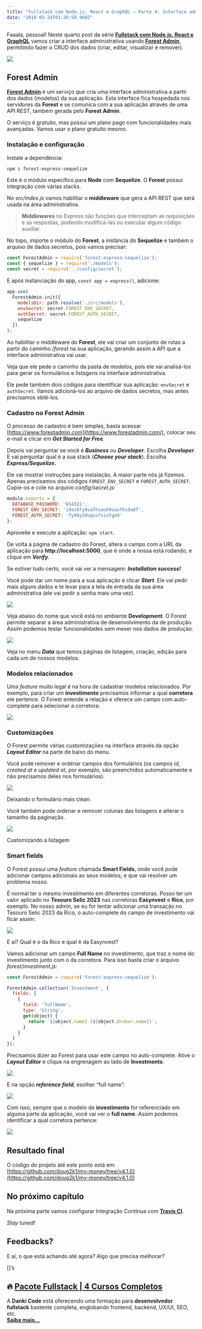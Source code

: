 ```yaml
---
title: "Fullstack com Node.js, React e GraphQL — Parte 4: Interface administrativa com Forest Admin"
date: "2018-03-24T01:26:58.960Z"
---
```

Faaala, pessoal! Neste quarto post da série [**Fullstack com Node.js, React e GraphQL**](/fullstack-node-react-graphql-introducao-2c2f18c757c4) vamos criar a interface administrativa usando [**Forest Admin**](https://www.forestadmin.com/), permitindo fazer o CRUD dos dados (criar, editar, visualizar e remover).

![](/1_Jh0amx_qcIQlgdeUilt1cA.png)

## Forest Admin

[**Forest Admin**](https://www.forestadmin.com/) é um serviço que cria uma interface administrativa a partir dos dados (modelos) da sua aplicação. Esta interface fica hospedada nos servidores da **Forest** e se comunica com a sua aplicação através de uma API REST, também gerada pelo **Forest Admin**.

O serviço é gratuito, mas possui um plano pago com funcionalidades mais avançadas. Vamos usar o plano gratuito mesmo.

### Instalação e configuração

Instale a dependência:

```bash
npm i forest-express-sequelize
```

Este é o módulo específico para **Node** com **Sequelize**. O **Forest** possui integração com várias stacks.

No _src/index.js_ vamos habilitar o **middleware** que gera a API REST que será usada na área administrativa.

> **Middlewares** no Express são funções que interceptam as requisições e as respostas, podendo modificá-las ou executar algum código auxiliar.

No topo, importe o módulo do **Forest**, a instância do **Sequelize** e também o arquivo de dados secretos, pois vamos precisar:

```js
const ForestAdmin = require('forest-express-sequelize');  
const { sequelize } = require('./models');  
const secret = require('../config/secret');
```

E após instanciação do app, `const app = express()`, adicione:

```js
app.use(  
  ForestAdmin.init({  
    modelsDir: path.resolve('./src/models'),  
    envSecret: secret.FOREST_ENV_SECRET,  
    authSecret: secret.FOREST_AUTH_SECRET,  
    sequelize  
  })  
);
```

Ao habilitar o middleware do **Forest**, ele vai criar um conjunto de rotas a partir do caminho _/forest_ na sua aplicação, gerando assim a API que a interface administrativa vai usar.

Veja que ele pede o caminho da pasta de modelos, pois ele vai analisá-los para gerar os formulários e listagens na interface administrativa.

Ele pede também dois códigos para identificar sua aplicação: `envSecret` e `authSecret`. Vamos adicioná-los ao arquivo de dados secretos, mas antes precisamos obtê-los.

### Cadastro no Forest Admin

O processo de cadastro é bem simples, basta acessar [https://www.forestadmin.com](https://www.forestadmin.com/), colocar seu e-mail e clicar em **_Get Started for Free_**.

Depois vai perguntar se você é **_Business_** ou **_Developer_**. Escolha **_Developer_**. E vai perguntar qual é a sua stack (**_Choose your stack_**). Escolha **_Express/Sequelize._**

Ele vai mostrar instruções para instalação. A maior parte nós já fizemos. Apenas precisamos dos códigos `FOREST_ENV_SECRET` e `FOREST_AUTH_SECRET`. Copie-os e cole no arquivo _config/secret.js_:

```js
module.exports = {  
  DATABASE_PASSWORD: '654321',  
  FOREST_ENV_SECRET: 'i9as8fy9safhsauh9saufhs9a8f',  
  FOREST_AUTH_SECRET: 'fy98y39ugsufsiufge9' 
};
```

Aproveite e execute a aplicação: `npm start`.

De volta á página de cadastro do Forest, altera o campo com a URL da aplicação para **http://localhost:5000**, que é onde a nossa está rodando, e clique em **_Verify_**.

Se estiver tudo certo, você vai ver a mensagem: **_Installation success!_**

Você pode dar um nome para a sua aplicação e clicar **_Start_**. Ele vai pedir mais alguns dados e te levar para a tela de entrada da sua área administrativa (ele vai pedir a senha mais uma vez).

![](/1_32P4Yg58XXSZLsMugcEKJg.png)

Veja abaixo do nome que você está no ambiente **Development**. O Forest permite separar a área administrativa de desenvolvimento da de produção. Assim podemos testar funcionalidades sem mexer nos dados de produção.

![](/1_aZBZ4B4ON-WpuHfOh81Bag.png)

Veja no menu **_Data_** que temos páginas de listagem, criação, edição para cada um de nossos modelos.

### Modelos relacionados

Uma _feature_ muito legal é na hora de cadastrar modelos relacionados. Por exemplo, para criar um **investimento** precisamos informar a qual **corretora** ele pertence. O Forest entende a relação e oferece um campo com auto-complete para selecionar a corretora:

![](/1_oxknBIh0QW1GE8LdrAwWSw.png)

### Customizações

O Forest permite várias customizações na interface através da opção **_Layout Editor_** na parte de baixo do menu.

Você pode remover e ordenar campos dos formulários (os campos _id_, _created at_ e _updated at_, por exemplo, são preenchidos automaticamente e não precisamos deles nos formulários).

![](/1_Kh1d9hww5Xbxrb3afeB_rQ.png)

Deixando o formulário mais clean.

Você também pode ordenar e remover colunas das listagens e alterar o tamanho da paginação.

![](/1_2yUykWKthpimuS4NqN9z7g.png)

Customizando a listagem

### Smart fields

O Forest possui uma _feature_ chamada **Smart Fields**, onde você pode adicionar campos adicionais ao seus modelos, e que vai resolver um problema nosso.

É normal ter o mesmo investimento em diferentes corretoras. Posso ter um valor aplicado no **Tesouro Selic 2023** nas corretoras **Easynvest** e **Rico**, por exemplo. No nosso admin, se eu for tentar adicionar uma transação no Tesouro Selic 2023 da Rico, o auto-complete do campo de investimento vai ficar assim:

![](/1_v-EqyWU_B4a3yA96z0Y5IA.png)

E aí? Qual é o da Rico e qual é da Easynvest?

Vamos adicionar um campo **Full Name** no investimento, que traz o nome do investimento junto com o da corretora. Para isso basta criar o arquivo _forest/investment.js_:

```js
const ForestAdmin = require('forest-express-sequelize');

ForestAdmin.collection('Investment', {  
  fields: [  
    {  
      field: 'fullName',  
      type: 'String',  
      get(object) {  
        return `${object.name} (${object.Broker.name})`;  
      }  
    }  
  ]  
});
```

Precisamos dizer ao Forest para usar este campo no auto-complete. Ative o **_Layout Editor_** e clique na engrenagem ao lado de **Investments**:

![](/1_BfUYSFZLDz7yGLim4tKDAg.png)

E na opção **_reference field_**, esolher “full name”:

![](/1_ELdMiU6brG6adUlGXQOhSg.png)

Com isso, sempre que o modelo de **investimento** for referenciado em alguma parte da aplicação, você vai ver o **full name**. Assim podemos identificar a qual corretora pertence:

![](/1_JSkwyHIHD_XLF7nuHgniuA.png)

## Resultado final

O código do projeto até este ponto está em: [https://github.com/doug2k1/my-money/tree/v4.1.0](https://github.com/doug2k1/my-money/tree/v4.1.0)

## No próximo capítulo

Na próxima parte vamos configurar Integração Contínua com  [**Travis CI**](https://travis-ci.org/).

_Stay tuned!_

## Feedbacks?

E aí, o que está achando até agora? Algo que precisa melhorar?

\[\]’s

## 🔥 [Pacote Fullstack | 4 Cursos Completos](https://www.webdevdrops.com/pacote-full-stack/wdd)

A **Danki Code** está oferecendo uma formação para **desenvolvedor fullstack** bastente completa, englobando frontend, backend, UX/UI, SEO, etc.   
[**Saiba mais...**](https://www.webdevdrops.com/pacote-full-stack/wdd)